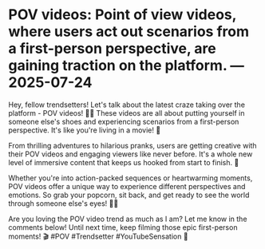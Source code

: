 # POV videos: Point of view videos, where users act out scenarios from a first-person perspective, are gaining traction on the platform. — 2025-07-24

Hey, fellow trendsetters! Let's talk about the latest craze taking over the platform - POV videos! 🎥🔥 These videos are all about putting yourself in someone else's shoes and experiencing scenarios from a first-person perspective. It's like you're living in a movie! 💫

From thrilling adventures to hilarious pranks, users are getting creative with their POV videos and engaging viewers like never before. It's a whole new level of immersive content that keeps us hooked from start to finish. 🤯

Whether you're into action-packed sequences or heartwarming moments, POV videos offer a unique way to experience different perspectives and emotions. So grab your popcorn, sit back, and get ready to see the world through someone else's eyes! 🍿✨

Are you loving the POV video trend as much as I am? Let me know in the comments below! Until next time, keep filming those epic first-person moments! 🎬 #POV #Trendsetter #YouTubeSensation 🌟